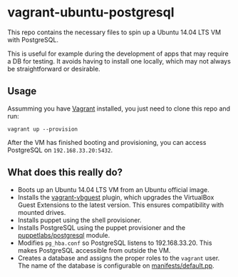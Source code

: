 # vagrant-ubuntu-postgresql

This repo contains the necessary files to spin up a Ubuntu 14.04 LTS VM with PostgreSQL.

This is useful for example during the development of apps that may require a DB for testing. It avoids having to install one locally, which may not always be straightforward or desirable.


## Usage

Assumming you have [Vagrant](https://www.vagrantup.com/) installed, you just need to clone this repo and run:

`vagrant up --provision`

After the VM has finished booting and provisioning, you can access PostgreSQL on `192.168.33.20:5432`.


## What does this really do?

* Boots up an Ubuntu 14.04 LTS VM from an Ubuntu official image.
* Installs the [vagrant-vbguest](https://github.com/dotless-de/vagrant-vbguest) plugin, which upgrades the VirtualBox Guest Extensions to the latest version. This ensures compatibility with mounted drives.
* Installs puppet using the shell provisioner.
* Installs PostgreSQL using the puppet provisioner and the [puppetlabs/postgresql](https://forge.puppet.com/puppetlabs/postgresql) module.
* Modifies `pg_hba.conf` so PostgreSQL listens to 192.168.33.20. This makes PostgreSQL accessible from outside the VM.
* Creates a database and assigns the proper roles to the `vagrant` user. The name of the database is configurable on [manifests/default.pp](manifests/default.pp).
